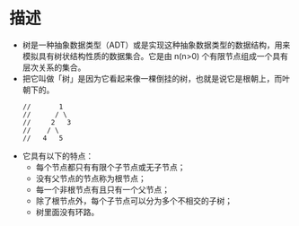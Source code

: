 # 描述
* 树是一种抽象数据类型（ADT）或是实现这种抽象数据类型的数据结构，用来模拟具有树状结构性质的数据集合。它是由 n(n>0) 个有限节点组成一个具有层次关系的集合。
* 把它叫做「树」是因为它看起来像一棵倒挂的树，也就是说它是根朝上，而叶朝下的。
    ```
  //       1
  //      / \
  //     2   3
  //    / \
  //   4   5
    ```
* 它具有以下的特点：
  * 每个节点都只有有限个子节点或无子节点；
  * 没有父节点的节点称为根节点；
  * 每一个非根节点有且只有一个父节点；
  * 除了根节点外，每个子节点可以分为多个不相交的子树；
  * 树里面没有环路。
